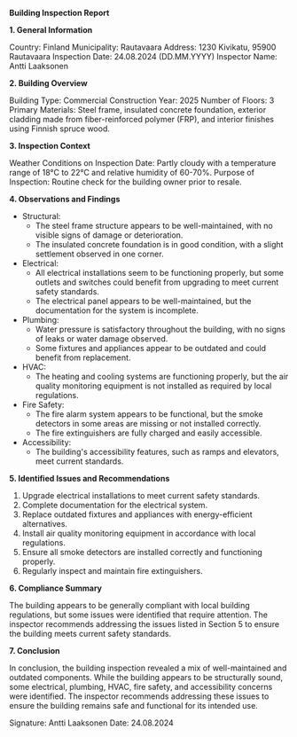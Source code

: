 **Building Inspection Report**

**1. General Information**

Country: Finland
Municipality: Rautavaara
Address: 1230 Kivikatu, 95900 Rautavaara
Inspection Date: 24.08.2024 (DD.MM.YYYY)
Inspector Name: Antti Laaksonen

**2. Building Overview**

Building Type: Commercial
Construction Year: 2025
Number of Floors: 3
Primary Materials: Steel frame, insulated concrete foundation, exterior cladding made from fiber-reinforced polymer (FRP), and interior finishes using Finnish spruce wood.

**3. Inspection Context**

Weather Conditions on Inspection Date: Partly cloudy with a temperature range of 18°C to 22°C and relative humidity of 60-70%.
Purpose of Inspection: Routine check for the building owner prior to resale.

**4. Observations and Findings**

* Structural:
	+ The steel frame structure appears to be well-maintained, with no visible signs of damage or deterioration.
	+ The insulated concrete foundation is in good condition, with a slight settlement observed in one corner.
* Electrical:
	+ All electrical installations seem to be functioning properly, but some outlets and switches could benefit from upgrading to meet current safety standards.
	+ The electrical panel appears to be well-maintained, but the documentation for the system is incomplete.
* Plumbing:
	+ Water pressure is satisfactory throughout the building, with no signs of leaks or water damage observed.
	+ Some fixtures and appliances appear to be outdated and could benefit from replacement.
* HVAC:
	+ The heating and cooling systems are functioning properly, but the air quality monitoring equipment is not installed as required by local regulations.
* Fire Safety:
	+ The fire alarm system appears to be functional, but the smoke detectors in some areas are missing or not installed correctly.
	+ The fire extinguishers are fully charged and easily accessible.
* Accessibility:
	+ The building's accessibility features, such as ramps and elevators, meet current standards.

**5. Identified Issues and Recommendations**

1. Upgrade electrical installations to meet current safety standards.
2. Complete documentation for the electrical system.
3. Replace outdated fixtures and appliances with energy-efficient alternatives.
4. Install air quality monitoring equipment in accordance with local regulations.
5. Ensure all smoke detectors are installed correctly and functioning properly.
6. Regularly inspect and maintain fire extinguishers.

**6. Compliance Summary**

The building appears to be generally compliant with local building regulations, but some issues were identified that require attention. The inspector recommends addressing the issues listed in Section 5 to ensure the building meets current safety standards.

**7. Conclusion**

In conclusion, the building inspection revealed a mix of well-maintained and outdated components. While the building appears to be structurally sound, some electrical, plumbing, HVAC, fire safety, and accessibility concerns were identified. The inspector recommends addressing these issues to ensure the building remains safe and functional for its intended use.

Signature: Antti Laaksonen
Date: 24.08.2024